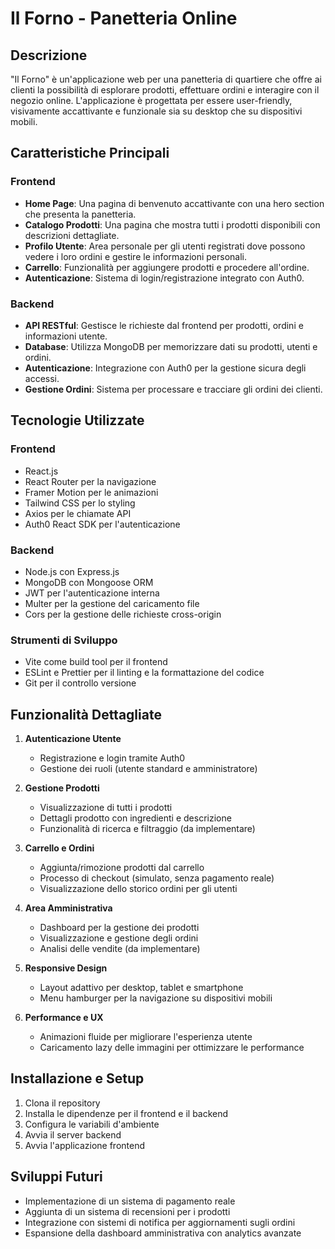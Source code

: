 # Il Forno - Panetteria Online

## Descrizione
"Il Forno" è un'applicazione web per una panetteria di quartiere che offre ai clienti la possibilità di esplorare prodotti, effettuare ordini e interagire con il negozio online. L'applicazione è progettata per essere user-friendly, visivamente accattivante e funzionale sia su desktop che su dispositivi mobili.

## Caratteristiche Principali

### Frontend
- **Home Page**: Una pagina di benvenuto accattivante con una hero section che presenta la panetteria.
- **Catalogo Prodotti**: Una pagina che mostra tutti i prodotti disponibili con descrizioni dettagliate.
- **Profilo Utente**: Area personale per gli utenti registrati dove possono vedere i loro ordini e gestire le informazioni personali.
- **Carrello**: Funzionalità per aggiungere prodotti e procedere all'ordine.
- **Autenticazione**: Sistema di login/registrazione integrato con Auth0.

### Backend
- **API RESTful**: Gestisce le richieste dal frontend per prodotti, ordini e informazioni utente.
- **Database**: Utilizza MongoDB per memorizzare dati su prodotti, utenti e ordini.
- **Autenticazione**: Integrazione con Auth0 per la gestione sicura degli accessi.
- **Gestione Ordini**: Sistema per processare e tracciare gli ordini dei clienti.

## Tecnologie Utilizzate

### Frontend
- React.js
- React Router per la navigazione
- Framer Motion per le animazioni
- Tailwind CSS per lo styling
- Axios per le chiamate API
- Auth0 React SDK per l'autenticazione

### Backend
- Node.js con Express.js
- MongoDB con Mongoose ORM
- JWT per l'autenticazione interna
- Multer per la gestione del caricamento file
- Cors per la gestione delle richieste cross-origin

### Strumenti di Sviluppo
- Vite come build tool per il frontend
- ESLint e Prettier per il linting e la formattazione del codice
- Git per il controllo versione

## Funzionalità Dettagliate

1. **Autenticazione Utente**
   - Registrazione e login tramite Auth0
   - Gestione dei ruoli (utente standard e amministratore)

2. **Gestione Prodotti**
   - Visualizzazione di tutti i prodotti
   - Dettagli prodotto con ingredienti e descrizione
   - Funzionalità di ricerca e filtraggio (da implementare)

3. **Carrello e Ordini**
   - Aggiunta/rimozione prodotti dal carrello
   - Processo di checkout (simulato, senza pagamento reale)
   - Visualizzazione dello storico ordini per gli utenti

4. **Area Amministrativa**
   - Dashboard per la gestione dei prodotti
   - Visualizzazione e gestione degli ordini
   - Analisi delle vendite (da implementare)

5. **Responsive Design**
   - Layout adattivo per desktop, tablet e smartphone
   - Menu hamburger per la navigazione su dispositivi mobili

6. **Performance e UX**
   - Animazioni fluide per migliorare l'esperienza utente
   - Caricamento lazy delle immagini per ottimizzare le performance

## Installazione e Setup

1. Clona il repository
2. Installa le dipendenze per il frontend e il backend
3. Configura le variabili d'ambiente
4. Avvia il server backend
5. Avvia l'applicazione frontend

## Sviluppi Futuri
- Implementazione di un sistema di pagamento reale
- Aggiunta di un sistema di recensioni per i prodotti
- Integrazione con sistemi di notifica per aggiornamenti sugli ordini
- Espansione della dashboard amministrativa con analytics avanzate
